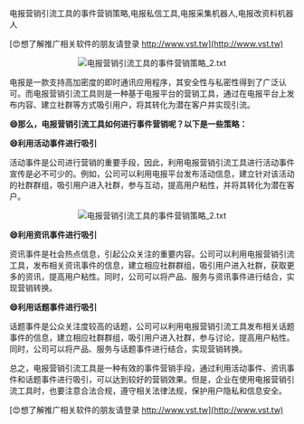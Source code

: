 电报营销引流工具的事件营销策略,电报私信工具,电报采集机器人,电报改资料机器人

[😍想了解推广相关软件的朋友请登录 http://www.vst.tw](http://www.vst.tw)

 <center><img src="https://vst.tw/MP4/tuiguang/png/6.png" alt="电报营销引流工具的事件营销策略_2.txt"></center>

电报是一款支持高加密度的即时通讯应用程序，其安全性与私密性得到了广泛认可。而电报营销引流工具则是一种基于电报平台的营销工具，通过在电报平台上发布内容、建立社群等方式吸引用户，将其转化为潜在客户并实现引流。

**😄那么，电报营销引流工具如何进行事件营销呢？以下是一些策略：**

**😄利用活动事件进行吸引**

活动事件是公司进行营销的重要手段，因此，利用电报营销引流工具进行活动事件宣传是必不可少的。例如，公司可以利用电报平台发布活动信息，建立针对该活动的社群群组，吸引用户进入社群，参与互动，提高用户粘性，并将其转化为潜在客户。

 <center><img src="https://vst.tw/MP4/tuiguang/png/4.png" alt="电报营销引流工具的事件营销策略_2.txt"></center>

**😄利用资讯事件进行吸引**

资讯事件是社会热点信息，引起公众关注的重要内容。公司可以利用电报营销引流工具，发布相关资讯事件的信息，建立相应社群群组，吸引用户进入社群，获取更多的资讯，提高用户粘性。同时，公司可以将产品、服务与资讯事件进行结合，实现营销转换。

**😄利用话题事件进行吸引**

话题事件是公众关注度较高的话题，公司可以利用电报营销引流工具发布相关话题事件的信息，建立相应社群群组，吸引用户进入社群，参与讨论，提高用户粘性。同时，公司可以将产品、服务与话题事件进行结合，实现营销转换。

总之，电报营销引流工具是一种有效的事件营销手段，通过利用活动事件、资讯事件和话题事件进行吸引，可以达到较好的营销效果。但是，企业在使用电报营销引流工具时，也要注意合法合规，遵守相关法律法规，保护用户隐私和信息安全。

[😍想了解推广相关软件的朋友请登录 http://www.vst.tw](http://www.vst.tw)



